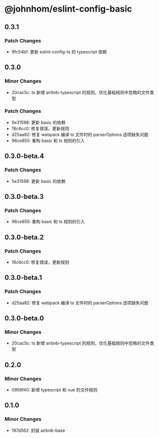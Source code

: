 # @johnhom/eslint-config-basic

## 0.3.1

### Patch Changes

- 9fc54bf: 更新 eslint-config-ts 的 typescript 依赖

## 0.3.0

### Minor Changes

- 20cac5c: ts 新增 airbnb-typescript 的规则，优化基础规则中忽略的文件类型

### Patch Changes

- 5e31598: 更新 basic 的依赖
- 18c6cc0: 修复错误，更新规则
- d25aa82: 修复 webpack 编译 ts 文件时的 parserOptions 选项缺失问题
- 96ce855: 重构 basic 和 ts 规则的引入

## 0.3.0-beta.4

### Patch Changes

- 5e31598: 更新 basic 的依赖

## 0.3.0-beta.3

### Patch Changes

- 96ce855: 重构 basic 和 ts 规则的引入

## 0.3.0-beta.2

### Patch Changes

- 18c6cc0: 修复错误，更新规则

## 0.3.0-beta.1

### Patch Changes

- d25aa82: 修复 webpack 编译 ts 文件时的 parserOptions 选项缺失问题

## 0.3.0-beta.0

### Minor Changes

- 20cac5c: ts 新增 airbnb-typescript 的规则，优化基础规则中忽略的文件类型

## 0.2.0

### Minor Changes

- 0959f40: 新增 typescript 和 vue 的文件规则

## 0.1.0

### Minor Changes

- 197d562: 封装 airbnb-base

